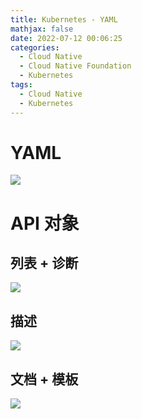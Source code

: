 ```yaml
---
title: Kubernetes - YAML
mathjax: false
date: 2022-07-12 00:06:25
categories:
  - Cloud Native
  - Cloud Native Foundation
  - Kubernetes
tags:
  - Cloud Native
  - Kubernetes
---
```


# YAML
![](https://cloud-native-kubernetes-1253868755.cos.ap-guangzhou.myqcloud.com/introduction/yaml-basic.png)

<!-- more -->

# API 对象

## 列表 + 诊断
![](https://cloud-native-kubernetes-1253868755.cos.ap-guangzhou.myqcloud.com/introduction/yaml-list.png)

## 描述
![](https://cloud-native-kubernetes-1253868755.cos.ap-guangzhou.myqcloud.com/introduction/yaml-desc.png)

## 文档 + 模板
![](https://cloud-native-kubernetes-1253868755.cos.ap-guangzhou.myqcloud.com/introduction/yaml-doc-template.png)
